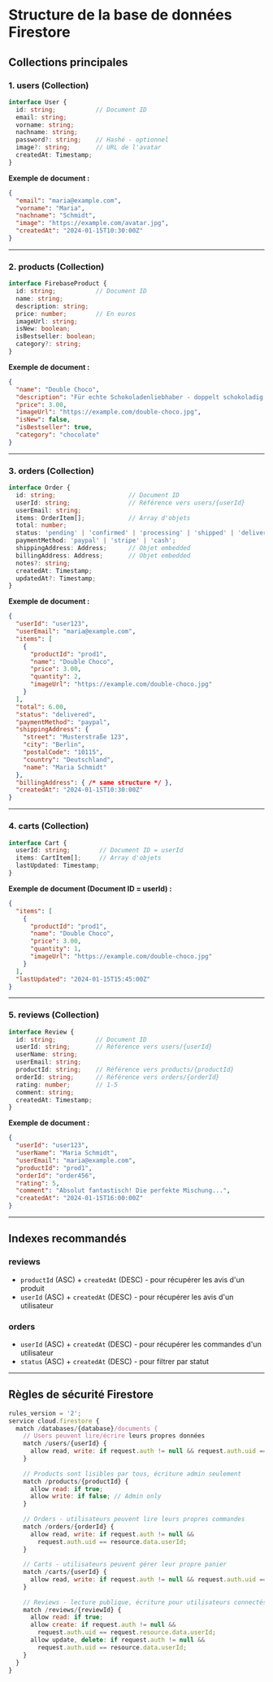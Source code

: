 # Structure de la base de données Firestore

## Collections principales

### 1. **users** (Collection)
```typescript
interface User {
  id: string;           // Document ID
  email: string;
  vorname: string;
  nachname: string;
  password?: string;    // Hashé - optionnel
  image?: string;       // URL de l'avatar
  createdAt: Timestamp;
}
```

**Exemple de document :**
```json
{
  "email": "maria@example.com",
  "vorname": "Maria",
  "nachname": "Schmidt",
  "image": "https://example.com/avatar.jpg",
  "createdAt": "2024-01-15T10:30:00Z"
}
```

---

### 2. **products** (Collection)
```typescript
interface FirebaseProduct {
  id: string;           // Document ID
  name: string;
  description: string;
  price: number;        // En euros
  imageUrl: string;
  isNew: boolean;
  isBestseller: boolean;
  category?: string;
}
```

**Exemple de document :**
```json
{
  "name": "Double Choco",
  "description": "Für echte Schokoladenliebhaber - doppelt schokoladig mit Kakao...",
  "price": 3.00,
  "imageUrl": "https://example.com/double-choco.jpg",
  "isNew": false,
  "isBestseller": true,
  "category": "chocolate"
}
```

---

### 3. **orders** (Collection)
```typescript
interface Order {
  id: string;                    // Document ID
  userId: string;                // Référence vers users/{userId}
  userEmail: string;
  items: OrderItem[];            // Array d'objets
  total: number;
  status: 'pending' | 'confirmed' | 'processing' | 'shipped' | 'delivered' | 'cancelled';
  paymentMethod: 'paypal' | 'stripe' | 'cash';
  shippingAddress: Address;      // Objet embedded
  billingAddress: Address;       // Objet embedded
  notes?: string;
  createdAt: Timestamp;
  updatedAt?: Timestamp;
}
```

**Exemple de document :**
```json
{
  "userId": "user123",
  "userEmail": "maria@example.com",
  "items": [
    {
      "productId": "prod1",
      "name": "Double Choco",
      "price": 3.00,
      "quantity": 2,
      "imageUrl": "https://example.com/double-choco.jpg"
    }
  ],
  "total": 6.00,
  "status": "delivered",
  "paymentMethod": "paypal",
  "shippingAddress": {
    "street": "Musterstraße 123",
    "city": "Berlin",
    "postalCode": "10115",
    "country": "Deutschland",
    "name": "Maria Schmidt"
  },
  "billingAddress": { /* same structure */ },
  "createdAt": "2024-01-15T10:30:00Z"
}
```

---

### 4. **carts** (Collection)
```typescript
interface Cart {
  userId: string;        // Document ID = userId
  items: CartItem[];     // Array d'objets
  lastUpdated: Timestamp;
}
```

**Exemple de document (Document ID = userId) :**
```json
{
  "items": [
    {
      "productId": "prod1",
      "name": "Double Choco",
      "price": 3.00,
      "quantity": 1,
      "imageUrl": "https://example.com/double-choco.jpg"
    }
  ],
  "lastUpdated": "2024-01-15T15:45:00Z"
}
```

---

### 5. **reviews** (Collection)
```typescript
interface Review {
  id: string;           // Document ID
  userId: string;       // Référence vers users/{userId}
  userName: string;
  userEmail: string;
  productId: string;    // Référence vers products/{productId}
  orderId: string;      // Référence vers orders/{orderId}
  rating: number;       // 1-5
  comment: string;
  createdAt: Timestamp;
}
```

**Exemple de document :**
```json
{
  "userId": "user123",
  "userName": "Maria Schmidt",
  "userEmail": "maria@example.com",
  "productId": "prod1",
  "orderId": "order456",
  "rating": 5,
  "comment": "Absolut fantastisch! Die perfekte Mischung...",
  "createdAt": "2024-01-15T16:00:00Z"
}
```

---

## Indexes recommandés

### reviews
- `productId` (ASC) + `createdAt` (DESC) - pour récupérer les avis d'un produit
- `userId` (ASC) + `createdAt` (DESC) - pour récupérer les avis d'un utilisateur

### orders
- `userId` (ASC) + `createdAt` (DESC) - pour récupérer les commandes d'un utilisateur
- `status` (ASC) + `createdAt` (DESC) - pour filtrer par statut

---

## Règles de sécurité Firestore

```javascript
rules_version = '2';
service cloud.firestore {
  match /databases/{database}/documents {
    // Users peuvent lire/écrire leurs propres données
    match /users/{userId} {
      allow read, write: if request.auth != null && request.auth.uid == userId;
    }
    
    // Products sont lisibles par tous, écriture admin seulement
    match /products/{productId} {
      allow read: if true;
      allow write: if false; // Admin only
    }
    
    // Orders - utilisateurs peuvent lire leurs propres commandes
    match /orders/{orderId} {
      allow read, write: if request.auth != null && 
        request.auth.uid == resource.data.userId;
    }
    
    // Carts - utilisateurs peuvent gérer leur propre panier
    match /carts/{userId} {
      allow read, write: if request.auth != null && request.auth.uid == userId;
    }
    
    // Reviews - lecture publique, écriture pour utilisateurs connectés
    match /reviews/{reviewId} {
      allow read: if true;
      allow create: if request.auth != null && 
        request.auth.uid == request.resource.data.userId;
      allow update, delete: if request.auth != null && 
        request.auth.uid == resource.data.userId;
    }
  }
}
``` 